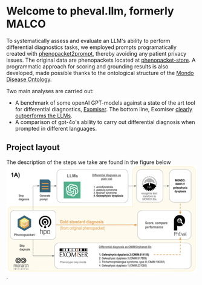# Welcome to pheval.llm, formerly MALCO

To systematically assess and evaluate an LLM's ability to perform differential diagnostics tasks, we employed prompts programatically created with [phenopacket2prompt](https://github.com/monarch-initiative/phenopacket2prompt), thereby avoiding any patient privacy issues. The original data are phenopackets located at [phenopacket-store](https://github.com/monarch-initiative/phenopacket-store/). A programmatic approach for scoring and grounding results is also developed, made possible thanks to the ontological structure of the [Mondo Disease Ontology](https://mondo.monarchinitiative.org/).

Two main analyses are carried out:
- A benchmark of some openAI GPT-models against a state of the art tool for differential diagnostics, [Exomiser](https://github.com/exomiser/Exomiser). The bottom line, Exomiser [clearly outperforms the LLMs](https://github.com/monarch-initiative/pheval.llm/blob/short_letter/notebooks/plot_exomiser_o1MINI_o1PREVIEW_4o.ipynb).
- A comparison of gpt-4o's ability to carry out differential diagnosis when prompted in different languages. 

## Project layout
The description of the steps we take are found in the figure below ![figure](images/ppkt2score.png).
